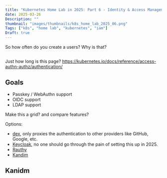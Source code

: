 ```yaml
---
title: "Kubernetes Home Lab in 2025: Part 6 - Identity & Access Management"
date: 2025-03-26
Description: ""
thumbnail: "images/thumbnails/k8s_home_lab_2025_06.png"
Tags: ["k8s", "home lab", "kubernetes", "iam"]
Draft: true
---
```


So how often do you create a users? Why is that?

##

Just how long is this page?
https://kubernetes.io/docs/reference/access-authn-authz/authentication/

## Goals

+ Passkey / WebAuthn support
+ OIDC support
+ LDAP support

Make this a grid? and compare features?

Options:

+ [dex](https://github.com/dexidp/dex), only proxies the authentication to other providers like GitHub, Google, etc.
+ [Keycloak](https://www.keycloak.org/), no one should go through the pain of setting this up in 2025.
+ [Rauthy](https://sebadob.github.io/rauthy/intro.html)
+ [Kandim](https://kanidm.github.io/kanidm/stable/introduction_to_kanidm.html)


## Kanidm
